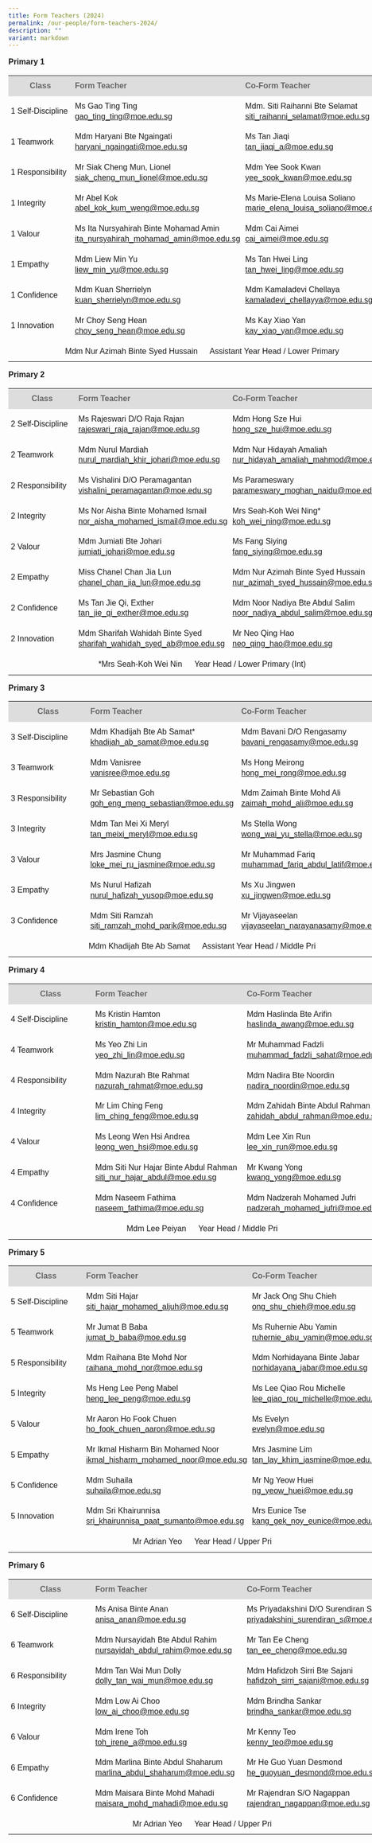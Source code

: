```yaml
---
title: Form Teachers (2024)
permalink: /our-people/form-teachers-2024/
description: ""
variant: markdown
---
```

<p style="line-height:1.3; font-size:16px; font-family:Arial; text-align:justify;"><b>Primary 1</b></p>

<table style="width: 780px">
	<colgroup><col style="width: 170px"><col style="width: 305px"><col style="width: 305px"></colgroup>
	<tbody><tr>
		<th style="padding:10px 5px; vertical-align:middle; line-height:1.3; font-size:16px; font-family:Arial; background-color:#DDD; color:#666">Class</th>
		<th style="padding:10px 5px; vertical-align:middle; line-height:1.3; font-size:16px; font-family:Arial; text-align:justify;background-color:#DDD; color:#666">Form Teacher</th>
		<th style="padding:10px 5px; vertical-align:middle; line-height:1.3; font-size:16px; font-family:Arial; text-align:justify;background-color:#DDD; color:#666">Co-Form Teacher</th>
	</tr>
	<tr>
		<td style="padding:10px 5px; vertical-align:middle; line-height:1.3; font-size:16px; font-family:Arial; text-align:justify;">1 Self-Discipline</td>
		<td style="padding:10px 5px; vertical-align:middle; line-height:1.3; font-size:16px; font-family:Arial; text-align:justify;">Ms Gao Ting Ting<br><a href="mailto:gao_ting_ting@moe.edu.sg">gao_ting_ting@moe.edu.sg</a></td>
		<td style="padding:10px 5px; vertical-align:middle; line-height:1.3; font-size:16px; font-family:Arial; text-align:justify;">Mdm. Siti Raihanni Bte Selamat<br><a href="mailto:siti_raihanni_selamat@moe.edu.sg">siti_raihanni_selamat@moe.edu.sg</a></td>
	</tr>
	<tr>
		<td style="padding:10px 5px; vertical-align:middle; line-height:1.3; font-size:16px; font-family:Arial; text-align:justify;">1 Teamwork</td>
		<td style="padding:10px 5px; vertical-align:middle; line-height:1.3; font-size:16px; font-family:Arial; text-align:justify;">Mdm Haryani Bte Ngaingati<br><a href="mailto:haryani_ngaingati@moe.edu.sg">haryani_ngaingati@moe.edu.sg</a></td>
		<td style="padding:10px 5px; vertical-align:middle; line-height:1.3; font-size:16px; font-family:Arial; text-align:justify;">Ms Tan Jiaqi<br><a href="mailto:tan_jiaqi_a@moe.edu.sg">tan_jiaqi_a@moe.edu.sg</a></td>
	</tr>
	<tr>
		<td style="padding:10px 5px; vertical-align:middle; line-height:1.3; font-size:16px; font-family:Arial; text-align:justify;">1 Responsibility</td>
		<td style="padding:10px 5px; vertical-align:middle; line-height:1.3; font-size:16px; font-family:Arial; text-align:justify;">Mr Siak Cheng Mun, Lionel<br><a href="mailto:siak_cheng_mun_lionel@moe.edu.sg">siak_cheng_mun_lionel@moe.edu.sg</a></td>
		<td style="padding:10px 5px; vertical-align:middle; line-height:1.3; font-size:16px; font-family:Arial; text-align:justify;">Mdm Yee Sook Kwan<br><a href="mailto:yee_sook_kwan@moe.edu.sg">yee_sook_kwan@moe.edu.sg</a></td>
	</tr>
	<tr>
		<td style="padding:10px 5px; vertical-align:middle; line-height:1.3; font-size:16px; font-family:Arial; text-align:justify;">1 Integrity</td>
		<td style="padding:10px 5px; vertical-align:middle; line-height:1.3; font-size:16px; font-family:Arial; text-align:justify;">Mr Abel Kok<br><a href="mailto:abel_kok_kum_weng@moe.edu.sg">abel_kok_kum_weng@moe.edu.sg</a></td>
		<td style="padding:10px 5px; vertical-align:middle; line-height:1.3; font-size:16px; font-family:Arial; text-align:justify;">Ms Marie-Elena Louisa Soliano<br><a href="mailto:marie_elena_louisa_soliano@moe.edu.sg">marie_elena_louisa_soliano@moe.edu.sg</a></td>
	</tr>
	<tr>
		<td style="padding:10px 5px; vertical-align:middle; line-height:1.3; font-size:16px; font-family:Arial; text-align:justify;">1 Valour</td>
		<td style="padding:10px 5px; vertical-align:middle; line-height:1.3; font-size:16px; font-family:Arial; text-align:justify;">Ms Ita Nursyahirah Binte Mohamad Amin<br><a href="mailto:ita_nursyahirah_mohamad_amin@moe.edu.sg">ita_nursyahirah_mohamad_amin@moe.edu.sg</a></td>
		<td style="padding:10px 5px; vertical-align:middle; line-height:1.3; font-size:16px; font-family:Arial; text-align:justify;">Mdm Cai Aimei<br><a href="mailto:cai_Aimei@moe.edu.sg">cai_aimei@moe.edu.sg</a></td>	
	</tr>
	<tr>
		<td style="padding:10px 5px; vertical-align:middle; line-height:1.3; font-size:16px; font-family:Arial; text-align:justify;">1 Empathy</td>
		<td style="padding:10px 5px; vertical-align:middle; line-height:1.3; font-size:16px; font-family:Arial; text-align:justify;">	Mdm Liew Min Yu<br><a href="mailto:liew_min_yu@moe.edu.sg">liew_min_yu@moe.edu.sg</a></td>
		<td style="padding:10px 5px; vertical-align:middle; line-height:1.3; font-size:16px; font-family:Arial; text-align:justify;">Ms Tan Hwei Ling<br><a href="mailto:tan_hwei_ling@moe.edu.sg">tan_hwei_ling@moe.edu.sg</a></td>
	</tr>
	<tr>
		<td style="padding:10px 5px; vertical-align:middle; line-height:1.3; font-size:16px; font-family:Arial; text-align:justify;">1 Confidence</td>
		<td style="padding:10px 5px; vertical-align:middle; line-height:1.3; font-size:16px; font-family:Arial; text-align:justify;">Mdm Kuan Sherrielyn<br><a href="mailto:kuan_sherrielyn@moe.edu.sg">kuan_sherrielyn@moe.edu.sg</a></td>
		<td style="padding:10px 5px; vertical-align:middle; line-height:1.3; font-size:16px; font-family:Arial; text-align:justify;">Mdm Kamaladevi Chellaya<br><a href="mailto:kamaladevi_chellayya@moe.edu.sg">kamaladevi_chellayya@moe.edu.sg</a></td>
	</tr>
	<tr>
		<td style="padding:10px 5px; vertical-align:middle; line-height:1.3; font-size:16px; font-family:Arial; text-align:justify;">1 Innovation</td>
		<td style="padding:10px 5px; vertical-align:middle; line-height:1.3; font-size:16px; font-family:Arial; text-align:justify;">Mr Choy Seng Hean<br><a href="mailto:choy_seng_hean@moe.edu.sg">choy_seng_hean@moe.edu.sg</a></td>
		<td style="padding:10px 5px; vertical-align:middle; line-height:1.3; font-size:16px; font-family:Arial; text-align:justify;">Ms Kay Xiao Yan<br><a href="mailto:kay_xiao_yan@moe.edu.sg">kay_xiao_yan@moe.edu.sg</a></td>
	</tr>
	<tr>
		<td style="padding:10px 5px; vertical-align:middle; line-height:1.3; font-size:16px; font-family:Arial; text-align:center" colspan="3">Mdm Nur Azimah Binte Syed Hussain    Assistant Year Head / Lower Primary</td>
	</tr>
</tbody></table>

<p style="line-height:1.3; font-size:16px; font-family:Arial; text-align:justify;"><b>Primary 2</b></p>

<table style="width: 780px">
	<colgroup><col style="width: 170px"><col style="width: 305px"><col style="width: 305px"></colgroup>
	<tbody><tr>
		<th style="padding:10px 5px; vertical-align:middle; line-height:1.3; font-size:16px; font-family:Arial; background-color:#DDD; color:#666">Class</th>
		<th style="padding:10px 5px; vertical-align:middle; line-height:1.3; font-size:16px; font-family:Arial; text-align:justify;background-color:#DDD; color:#666">Form Teacher</th>
		<th style="padding:10px 5px; vertical-align:middle; line-height:1.3; font-size:16px; font-family:Arial; text-align:justify;background-color:#DDD; color:#666">Co-Form Teacher</th>
	</tr>
	<tr>
		<td style="padding:10px 5px; vertical-align:middle; line-height:1.3; font-size:16px; font-family:Arial; text-align:justify;">2 Self-Discipline</td>
		<td style="padding:10px 5px; vertical-align:middle; line-height:1.3; font-size:16px; font-family:Arial; text-align:justify;">Ms Rajeswari D/O Raja Rajan<br><a href="mailto:rajeswari_raja_rajan@moe.edu.sg">rajeswari_raja_rajan@moe.edu.sg</a></td>
		<td style="padding:10px 5px; vertical-align:middle; line-height:1.3; font-size:16px; font-family:Arial; text-align:justify;">Mdm Hong Sze Hui<br><a href="mailto:hong_sze_hui@moe.edu.sg">hong_sze_hui@moe.edu.sg</a></td>
	</tr>
	<tr>
		<td style="padding:10px 5px; vertical-align:middle; line-height:1.3; font-size:16px; font-family:Arial; text-align:justify;">2 Teamwork</td>
		<td style="padding:10px 5px; vertical-align:middle; line-height:1.3; font-size:16px; font-family:Arial; text-align:justify;">Mdm Nurul Mardiah<br><a href="mailto:nurul_mardiah_khir_johari@moe.edu.sg">nurul_mardiah_khir_johari@moe.edu.sg</a></td>
		<td style="padding:10px 5px; vertical-align:middle; line-height:1.3; font-size:16px; font-family:Arial; text-align:justify;">Mdm Nur Hidayah Amaliah<br><a href="mailto:nur_hidayah_amaliah_mahmod@moe.edu.sg">nur_hidayah_amaliah_mahmod@moe.edu.sg</a></td>
	</tr>
	<tr>
		<td style="padding:10px 5px; vertical-align:middle; line-height:1.3; font-size:16px; font-family:Arial; text-align:justify;">2 Responsibility</td>
		<td style="padding:10px 5px; vertical-align:middle; line-height:1.3; font-size:16px; font-family:Arial; text-align:justify;">Ms Vishalini D/O Peramagantan<br><a href="mailto:vishalini_peramagantan@moe.edu.sg">vishalini_peramagantan@moe.edu.sg</a></td>
		<td style="padding:10px 5px; vertical-align:middle; line-height:1.3; font-size:16px; font-family:Arial; text-align:justify;">Ms Parameswary<br><a href="mailto:parameswary_moghan_naidu@moe.edu.sg">parameswary_moghan_naidu@moe.edu.sg</a></td>
	</tr>
	<tr>
		<td style="padding:10px 5px; vertical-align:middle; line-height:1.3; font-size:16px; font-family:Arial; text-align:justify;">2 Integrity</td>
		<td style="padding:10px 5px; vertical-align:middle; line-height:1.3; font-size:16px; font-family:Arial; text-align:justify;">Ms Nor Aisha Binte Mohamed Ismail<br><a href="mailto:nor_aisha_mohamed_ismail@moe.edu.sg">nor_aisha_mohamed_ismail@moe.edu.sg</a></td>
		<td style="padding:10px 5px; vertical-align:middle; line-height:1.3; font-size:16px; font-family:Arial; text-align:justify;">Mrs Seah-Koh Wei Ning*<br><a href="mailto:koh_wei_ning@moe.edu.sg">koh_wei_ning@moe.edu.sg</a></td>
	</tr>
	<tr>
		<td style="padding:10px 5px; vertical-align:middle; line-height:1.3; font-size:16px; font-family:Arial; text-align:justify;">2 Valour</td>
		<td style="padding:10px 5px; vertical-align:middle; line-height:1.3; font-size:16px; font-family:Arial; text-align:justify;">Mdm Jumiati Bte Johari<br><a href="mailto:jumiati_johari@moe.edu.sg">jumiati_johari@moe.edu.sg</a></td>
		<td style="padding:10px 5px; vertical-align:middle; line-height:1.3; font-size:16px; font-family:Arial; text-align:justify;">Ms Fang Siying<br><a href="mailto:fang_siying@moe.edu.sg">fang_siying@moe.edu.sg</a></td>
	</tr>
	<tr>
		<td style="padding:10px 5px; vertical-align:middle; line-height:1.3; font-size:16px; font-family:Arial; text-align:justify;">2 Empathy</td>
		<td style="padding:10px 5px; vertical-align:middle; line-height:1.3; font-size:16px; font-family:Arial; text-align:justify;">Miss Chanel Chan Jia Lun<br><a href="mailto:chanel_chan_jia_lun@moe.edu.sg">chanel_chan_jia_lun@moe.edu.sg</a></td>
		<td style="padding:10px 5px; vertical-align:middle; line-height:1.3; font-size:16px; font-family:Arial; text-align:justify;">Mdm Nur Azimah Binte Syed Hussain<br><a href="mailto:nur_azimah_syed_hussain@moe.edu.sg">nur_azimah_syed_hussain@moe.edu.sg</a></td>
	</tr>
	<tr>
		<td style="padding:10px 5px; vertical-align:middle; line-height:1.3; font-size:16px; font-family:Arial; text-align:justify;">2 Confidence</td>
		<td style="padding:10px 5px; vertical-align:middle; line-height:1.3; font-size:16px; font-family:Arial; text-align:justify;">Ms Tan Jie Qi, Exther<br><a href="mailto:tan_jie_qi_exther@moe.edu.sg">tan_jie_qi_exther@moe.edu.sg</a></td>
		<td style="padding:10px 5px; vertical-align:middle; line-height:1.3; font-size:16px; font-family:Arial; text-align:justify;">Mdm Noor Nadiya Bte Abdul Salim<br><a href="mailto:noor_nadiya_abdul_salim@moe.edu.sg">noor_nadiya_abdul_salim@moe.edu.sg</a></td>
	</tr>
	<tr>
		<td style="padding:10px 5px; vertical-align:middle; line-height:1.3; font-size:16px; font-family:Arial; text-align:justify;">2 Innovation</td>
		<td style="padding:10px 5px; vertical-align:middle; line-height:1.3; font-size:16px; font-family:Arial; text-align:justify;">Mdm Sharifah Wahidah Binte Syed<br><a href="mailto:sharifah_wahidah_syed_ab@moe.edu.sg">sharifah_wahidah_syed_ab@moe.edu.sg</a></td>
		<td style="padding:10px 5px; vertical-align:middle; line-height:1.3; font-size:16px; font-family:Arial; text-align:justify;">Mr Neo Qing Hao<br><a href="mailto:neo_qing_hao@moe.edu.sg">neo_qing_hao@moe.edu.sg</a></td>
	</tr>
	<tr>
		<td style="padding:10px 5px; vertical-align:middle; line-height:1.3; font-size:16px; font-family:Arial; text-align:center" colspan="3">*Mrs Seah-Koh Wei Nin    Year Head / Lower Primary (Int)</td>
	</tr>
</tbody></table>

<p style="line-height:1.3; font-size:16px; font-family:Arial; text-align:justify;"><b>Primary 3</b></p>

<table style="width: 780px">
	<colgroup><col style="width: 170px"><col style="width: 305px"><col style="width: 305px"></colgroup>
	<tbody><tr>
		<th style="padding:10px 5px; vertical-align:middle; line-height:1.3; font-size:16px; font-family:Arial; background-color:#DDD; color:#666">Class</th>
		<th style="padding:10px 5px; vertical-align:middle; line-height:1.3; font-size:16px; font-family:Arial; text-align:justify;background-color:#DDD; color:#666">Form Teacher</th>
		<th style="padding:10px 5px; vertical-align:middle; line-height:1.3; font-size:16px; font-family:Arial; text-align:justify;background-color:#DDD; color:#666">Co-Form Teacher</th>
	</tr>
	<tr>
		<td style="padding:10px 5px; vertical-align:middle; line-height:1.3; font-size:16px; font-family:Arial; text-align:justify;">3 Self-Discipline</td>
		<td style="padding:10px 5px; vertical-align:middle; line-height:1.3; font-size:16px; font-family:Arial; text-align:justify;">Mdm Khadijah Bte Ab Samat*<br><a href="mailto:khadijah_ab_samat@moe.edu.sg">khadijah_ab_samat@moe.edu.sg</a></td>
		<td style="padding:10px 5px; vertical-align:middle; line-height:1.3; font-size:16px; font-family:Arial; text-align:justify;">Mdm Bavani D/O Rengasamy<br><a href="mailto:bavani_rengasamy@moe.edu.sg">bavani_rengasamy@moe.edu.sg</a></td>
	</tr>
	<tr>
		<td style="padding:10px 5px; vertical-align:middle; line-height:1.3; font-size:16px; font-family:Arial; text-align:justify;">3 Teamwork</td>
		<td style="padding:10px 5px; vertical-align:middle; line-height:1.3; font-size:16px; font-family:Arial; text-align:justify;">Mdm Vanisree<br><a href="mailto:vanisree@moe.edu.sg">vanisree@moe.edu.sg</a></td>
		<td style="padding:10px 5px; vertical-align:middle; line-height:1.3; font-size:16px; font-family:Arial; text-align:justify;">Ms Hong Meirong<br><a href="mailto:hong_mei_rong@moe.edu.sg">hong_mei_rong@moe.edu.sg</a></td>
	</tr>
	<tr>
		<td style="padding:10px 5px; vertical-align:middle; line-height:1.3; font-size:16px; font-family:Arial; text-align:justify;">3 Responsibility</td>
		<td style="padding:10px 5px; vertical-align:middle; line-height:1.3; font-size:16px; font-family:Arial; text-align:justify;">	Mr Sebastian Goh<br><a href="mailto:goh_eng_meng_sebastian@moe.edu.sg">goh_eng_meng_sebastian@moe.edu.sg</a></td>
		<td style="padding:10px 5px; vertical-align:middle; line-height:1.3; font-size:16px; font-family:Arial; text-align:justify;">Mdm Zaimah Binte Mohd Ali<br><a href="mailto:zaimah_mohd_ali@moe.edu.sg">zaimah_mohd_ali@moe.edu.sg</a></td>
	</tr>
	<tr>
		<td style="padding:10px 5px; vertical-align:middle; line-height:1.3; font-size:16px; font-family:Arial; text-align:justify;">3 Integrity</td>
		<td style="padding:10px 5px; vertical-align:middle; line-height:1.3; font-size:16px; font-family:Arial; text-align:justify;">Mdm Tan Mei Xi Meryl<br><a href="mailto:tan_meixi_meryl@moe.edu.sg">tan_meixi_meryl@moe.edu.sg</a></td>
		<td style="padding:10px 5px; vertical-align:middle; line-height:1.3; font-size:16px; font-family:Arial; text-align:justify;">Ms Stella Wong<br><a href="mailto:wong_wai_yu_stella@moe.edu.sg">wong_wai_yu_stella@moe.edu.sg</a></td>
	</tr>
	<tr>
		<td style="padding:10px 5px; vertical-align:middle; line-height:1.3; font-size:16px; font-family:Arial; text-align:justify;">3 Valour</td>
		<td style="padding:10px 5px; vertical-align:middle; line-height:1.3; font-size:16px; font-family:Arial; text-align:justify;">	Mrs Jasmine Chung<br><a href="mailto:loke_mei_ru_jasmine@moe.edu.sg">loke_mei_ru_jasmine@moe.edu.sg</a></td>
		<td style="padding:10px 5px; vertical-align:middle; line-height:1.3; font-size:16px; font-family:Arial; text-align:justify;">Mr Muhammad Fariq<br><a href="mailto:muhammad_fariq_abdul_latif@moe.edu.sg">muhammad_fariq_abdul_latif@moe.edu.sg</a></td>
	</tr>
	<tr>
		<td style="padding:10px 5px; vertical-align:middle; line-height:1.3; font-size:16px; font-family:Arial; text-align:justify;">3 Empathy</td>
		<td style="padding:10px 5px; vertical-align:middle; line-height:1.3; font-size:16px; font-family:Arial; text-align:justify;">Ms Nurul Hafizah<br><a href="mailto:nurul_hafizah_yusop@moe.edu.sg">nurul_hafizah_yusop@moe.edu.sg</a></td>
		<td style="padding:10px 5px; vertical-align:middle; line-height:1.3; font-size:16px; font-family:Arial; text-align:justify;">Ms Xu Jingwen<br><a href="mailto:xu_jingwen@moe.edu.sg">xu_jingwen@moe.edu.sg</a></td>
	</tr>
	<tr>
		<td style="padding:10px 5px; vertical-align:middle; line-height:1.3; font-size:16px; font-family:Arial; text-align:justify;">3 Confidence</td>
		<td style="padding:10px 5px; vertical-align:middle; line-height:1.3; font-size:16px; font-family:Arial; text-align:justify;">Mdm Siti Ramzah<br><a href="mailto:siti_ramzah_mohd_parik@moe.edu.sg">siti_ramzah_mohd_parik@moe.edu.sg</a></td>
		<td style="padding:10px 5px; vertical-align:middle; line-height:1.3; font-size:16px; font-family:Arial; text-align:justify;">Mr Vijayaseelan<br><a href="mailto:vijayaseelan_narayanasamy@moe.edu.sg">vijayaseelan_narayanasamy@moe.edu.sg</a></td>
	</tr>
	<tr>
		<td style="padding:10px 5px; vertical-align:middle; line-height:1.3; font-size:16px; font-family:Arial; text-align:center" colspan="3">Mdm Khadijah Bte Ab Samat   Assistant Year Head / Middle Pri</td>
	</tr>
</tbody></table>

<p style="line-height:1.3; font-size:16px; font-family:Arial; text-align:justify;"><b>Primary 4</b></p>

<table style="width: 780px">
	<colgroup><col style="width: 170px"><col style="width: 305px"><col style="width: 305px"></colgroup>
	<tbody><tr>
		<th style="padding:10px 5px; vertical-align:middle; line-height:1.3; font-size:16px; font-family:Arial; background-color:#DDD; color:#666">Class</th>
		<th style="padding:10px 5px; vertical-align:middle; line-height:1.3; font-size:16px; font-family:Arial; text-align:justify;background-color:#DDD; color:#666">Form Teacher</th>
		<th style="padding:10px 5px; vertical-align:middle; line-height:1.3; font-size:16px; font-family:Arial; text-align:justify;background-color:#DDD; color:#666">Co-Form Teacher</th>
	</tr>
	<tr>
		<td style="padding:10px 5px; vertical-align:middle; line-height:1.3; font-size:16px; font-family:Arial; text-align:justify;">4 Self-Discipline</td>
		<td style="padding:10px 5px; vertical-align:middle; line-height:1.3; font-size:16px; font-family:Arial; text-align:justify;">Ms Kristin Hamton<br><a href="mailto:kristin_hamton@moe.edu.sg">kristin_hamton@moe.edu.sg</a></td>
		<td style="padding:10px 5px; vertical-align:middle; line-height:1.3; font-size:16px; font-family:Arial; text-align:justify;">Mdm Haslinda Bte Arifin<br><a href="mailto:haslinda_awang@moe.edu.sg">haslinda_awang@moe.edu.sg</a></td>
	</tr>
	<tr>
		<td style="padding:10px 5px; vertical-align:middle; line-height:1.3; font-size:16px; font-family:Arial; text-align:justify;">4 Teamwork</td>
		<td style="padding:10px 5px; vertical-align:middle; line-height:1.3; font-size:16px; font-family:Arial; text-align:justify;">Ms Yeo Zhi Lin<br><a href="mailto:yeo_zhi_lin@moe.edu.sg">yeo_zhi_lin@moe.edu.sg</a></td>
		<td style="padding:10px 5px; vertical-align:middle; line-height:1.3; font-size:16px; font-family:Arial; text-align:justify;">Mr Muhammad Fadzli<br><a href="mailto:muhammad_fadzli_sahat@moe.edu.sg">muhammad_fadzli_sahat@moe.edu.sg</a></td>
	</tr>
	<tr>
		<td style="padding:10px 5px; vertical-align:middle; line-height:1.3; font-size:16px; font-family:Arial; text-align:justify;">4 Responsibility</td>
		<td style="padding:10px 5px; vertical-align:middle; line-height:1.3; font-size:16px; font-family:Arial; text-align:justify;">Mdm Nazurah Bte Rahmat<br><a href="mailto:nazurah_rahmat@moe.edu.sg">nazurah_rahmat@moe.edu.sg</a></td>
		<td style="padding:10px 5px; vertical-align:middle; line-height:1.3; font-size:16px; font-family:Arial; text-align:justify;">Mdm Nadira Bte Noordin<br><a href="mailto:nadira_noordin@moe.edu.sg">nadira_noordin@moe.edu.sg</a></td>
	</tr>
	<tr>
		<td style="padding:10px 5px; vertical-align:middle; line-height:1.3; font-size:16px; font-family:Arial; text-align:justify;">4 Integrity</td>
		<td style="padding:10px 5px; vertical-align:middle; line-height:1.3; font-size:16px; font-family:Arial; text-align:justify;">Mr Lim Ching Feng<br><a href="mailto:lim_ching_feng@moe.edu.sg">lim_ching_feng@moe.edu.sg</a></td>
		<td style="padding:10px 5px; vertical-align:middle; line-height:1.3; font-size:16px; font-family:Arial; text-align:justify;">Mdm Zahidah Binte Abdul Rahman<br><a href="mailto:zahidah_abdul_rahman@moe.edu.sg">zahidah_abdul_rahman@moe.edu.sg</a></td>
	</tr>
	<tr>
		<td style="padding:10px 5px; vertical-align:middle; line-height:1.3; font-size:16px; font-family:Arial; text-align:justify;">4 Valour</td>
		<td style="padding:10px 5px; vertical-align:middle; line-height:1.3; font-size:16px; font-family:Arial; text-align:justify;">Ms Leong Wen Hsi Andrea<br><a href="mailto:leong_wen_hsi@moe.edu.sg">leong_wen_hsi@moe.edu.sg</a></td>
		<td style="padding:10px 5px; vertical-align:middle; line-height:1.3; font-size:16px; font-family:Arial; text-align:justify;">Mdm Lee Xin Run<br><a href="mailto:lee_xin_run@moe.edu.sg">lee_xin_run@moe.edu.sg</a></td>
	</tr>
	<tr>
		<td style="padding:10px 5px; vertical-align:middle; line-height:1.3; font-size:16px; font-family:Arial; text-align:justify;">4 Empathy</td>
		<td style="padding:10px 5px; vertical-align:middle; line-height:1.3; font-size:16px; font-family:Arial; text-align:justify;">Mdm Siti Nur Hajar Binte Abdul Rahman<br><a href="mailto:siti_nur_hajar_abdul@moe.edu.sg">siti_nur_hajar_abdul@moe.edu.sg</a></td>
		<td style="padding:10px 5px; vertical-align:middle; line-height:1.3; font-size:16px; font-family:Arial; text-align:justify;">Mr Kwang Yong<br><a href="mailto:kwang_yong@moe.edu.sg">kwang_yong@moe.edu.sg</a></td>
	</tr>
	<tr>
		<td style="padding:10px 5px; vertical-align:middle; line-height:1.3; font-size:16px; font-family:Arial; text-align:justify;">4 Confidence</td>
		<td style="padding:10px 5px; vertical-align:middle; line-height:1.3; font-size:16px; font-family:Arial; text-align:justify;">Mdm Naseem Fathima<br><a href="mailto:naseem_fathima@moe.edu.sg">naseem_fathima@moe.edu.sg</a></td>
		<td style="padding:10px 5px; vertical-align:middle; line-height:1.3; font-size:16px; font-family:Arial; text-align:justify;">Mdm Nadzerah Mohamed Jufri<br><a href="mailto:nadzerah_mohamed_jufri@moe.edu.sg">nadzerah_mohamed_jufri@moe.edu.sg</a></td>
	</tr>
	<tr>
		<td style="padding:10px 5px; vertical-align:middle; line-height:1.3; font-size:16px; font-family:Arial; text-align:center" colspan="3">Mdm Lee Peiyan   Year Head / Middle Pri </td>
	</tr>
</tbody></table>

<p style="line-height:1.3; font-size:16px; font-family:Arial; text-align:justify;"><b>Primary 5</b></p>

<table style="width: 780px">
	<colgroup><col style="width: 170px"><col style="width: 305px"><col style="width: 305px"></colgroup>
	<tbody><tr>
		<th style="padding:10px 5px; vertical-align:middle; line-height:1.3; font-size:16px; font-family:Arial; background-color:#DDD; color:#666">Class</th>
		<th style="padding:10px 5px; vertical-align:middle; line-height:1.3; font-size:16px; font-family:Arial; text-align:justify;background-color:#DDD; color:#666">Form Teacher</th>
		<th style="padding:10px 5px; vertical-align:middle; line-height:1.3; font-size:16px; font-family:Arial; text-align:justify;background-color:#DDD; color:#666">Co-Form Teacher</th>
	</tr>
<tr>
    <td style="padding:10px 5px; vertical-align:middle; line-height:1.3; font-size:16px; font-family:Arial; text-align:justify;">5 Self-Discipline</td>
    <td style="padding:10px 5px; vertical-align:middle; line-height:1.3; font-size:16px; font-family:Arial; text-align:justify;">Mdm Siti Hajar<br><a href="mailto:siti_hajar_mohamed_aljuh@moe.edu.sg">siti_hajar_mohamed_aljuh@moe.edu.sg</a></td>
    <td style="padding:10px 5px; vertical-align:middle; line-height:1.3; font-size:16px; font-family:Arial; text-align:justify;">Mr Jack Ong Shu Chieh<br><a href="mailto:ong_shu_chieh@moe.edu.sg">ong_shu_chieh@moe.edu.sg</a></td>
  </tr>
  <tr>
    <td style="padding:10px 5px; vertical-align:middle; line-height:1.3; font-size:16px; font-family:Arial; text-align:justify;">5 Teamwork</td>
    <td style="padding:10px 5px; vertical-align:middle; line-height:1.3; font-size:16px; font-family:Arial; text-align:justify;">Mr Jumat B Baba<br><a href="mailto:jumat_b_baba@moe.edu.sg">jumat_b_baba@moe.edu.sg</a></td>
    <td style="padding:10px 5px; vertical-align:middle; line-height:1.3; font-size:16px; font-family:Arial; text-align:justify;">Ms Ruhernie Abu Yamin<br><a href="mailto:ruhernie_abu_yamin@moe.edu.sg">ruhernie_abu_yamin@moe.edu.sg</a></td>
  </tr>
  <tr>
    <td style="padding:10px 5px; vertical-align:middle; line-height:1.3; font-size:16px; font-family:Arial; text-align:justify;">5 Responsibility</td>
    <td style="padding:10px 5px; vertical-align:middle; line-height:1.3; font-size:16px; font-family:Arial; text-align:justify;">Mdm Raihana Bte Mohd Nor<br><a href="mailto:raihana_mohd_nor@moe.edu.sg">raihana_mohd_nor@moe.edu.sg</a></td>
    <td style="padding:10px 5px; vertical-align:middle; line-height:1.3; font-size:16px; font-family:Arial; text-align:justify;">Mdm Norhidayana Binte Jabar<br><a href="mailto:norhidayana_jabar@moe.edu.sg">norhidayana_jabar@moe.edu.sg</a></td>
  </tr>
  <tr>
    <td style="padding:10px 5px; vertical-align:middle; line-height:1.3; font-size:16px; font-family:Arial; text-align:justify;">5 Integrity</td>
    <td style="padding:10px 5px; vertical-align:middle; line-height:1.3; font-size:16px; font-family:Arial; text-align:justify;">Ms Heng Lee Peng Mabel<br><a href="mailto:heng_lee_peng@moe.edu.sg">heng_lee_peng@moe.edu.sg</a></td>
    <td style="padding:10px 5px; vertical-align:middle; line-height:1.3; font-size:16px; font-family:Arial; text-align:justify;">Ms Lee Qiao Rou Michelle<br><a href="mailto:lee_qiao_rou_michelle@moe.edu.sg">lee_qiao_rou_michelle@moe.edu.sg</a></td>
  </tr>
  <tr>
    <td style="padding:10px 5px; vertical-align:middle; line-height:1.3; font-size:16px; font-family:Arial; text-align:justify;">5 Valour</td>
    <td style="padding:10px 5px; vertical-align:middle; line-height:1.3; font-size:16px; font-family:Arial; text-align:justify;">Mr Aaron Ho Fook Chuen<br><a href="mailto:ho_fook_chuen_aaron@moe.edu.sg">ho_fook_chuen_aaron@moe.edu.sg</a></td>
    <td style="padding:10px 5px; vertical-align:middle; line-height:1.3; font-size:16px; font-family:Arial; text-align:justify;">Ms Evelyn<br><a href="mailto:evelyn@moe.edu.sg">evelyn@moe.edu.sg</a></td>
  </tr>
  <tr>
    <td style="padding:10px 5px; vertical-align:middle; line-height:1.3; font-size:16px; font-family:Arial; text-align:justify;">5 Empathy</td>
    <td style="padding:10px 5px; vertical-align:middle; line-height:1.3; font-size:16px; font-family:Arial; text-align:justify;">Mr Ikmal Hisharm Bin Mohamed Noor<br><a href="mailto:ikmal_hisharm_mohamed_noor@moe.edu.sg">ikmal_hisharm_mohamed_noor@moe.edu.sg</a></td>
    <td style="padding:10px 5px; vertical-align:middle; line-height:1.3; font-size:16px; font-family:Arial; text-align:justify;">Mrs Jasmine Lim<br><a href="mailto:tan_lay_khim_jasmine@moe.edu.sg">tan_lay_khim_jasmine@moe.edu.sg</a></td>
  </tr>
  <tr>
    <td style="padding:10px 5px; vertical-align:middle; line-height:1.3; font-size:16px; font-family:Arial; text-align:justify;">5 Confidence</td>
    <td style="padding:10px 5px; vertical-align:middle; line-height:1.3; font-size:16px; font-family:Arial; text-align:justify;">	Mdm Suhaila<br><a href="mailto:suhaila@moe.edu.sg">suhaila@moe.edu.sg</a></td>
    <td style="padding:10px 5px; vertical-align:middle; line-height:1.3; font-size:16px; font-family:Arial; text-align:justify;">Mr Ng Yeow Huei<br><a href="mailto:ng_yeow_huei@moe.edu.sg">ng_yeow_huei@moe.edu.sg</a></td>
  </tr>
  <tr>
		<td style="padding:10px 5px; vertical-align:middle; line-height:1.3; font-size:16px; font-family:Arial; text-align:justify;">5 Innovation</td>
    <td style="padding:10px 5px; vertical-align:middle; line-height:1.3; font-size:16px; font-family:Arial; text-align:justify;">Mdm Sri Khairunnisa<br><a href="mailto:sri_khairunnisa_paat_sumanto@moe.edu.sg">sri_khairunnisa_paat_sumanto@moe.edu.sg</a></td>
    <td style="padding:10px 5px; vertical-align:middle; line-height:1.3; font-size:16px; font-family:Arial; text-align:justify;">Mrs Eunice Tse<br><a href="mailto:kang_gek_noy_eunice@moe.edu.sg">kang_gek_noy_eunice@moe.edu.sg</a></td>
  </tr>
  <tr>
	<td style="padding:10px 5px; vertical-align:middle; line-height:1.3; font-size:16px; font-family:Arial; text-align:center" colspan="3">Mr Adrian Yeo    Year Head / Upper Pri</td>
  </tr>
</tbody></table>

<p style="line-height:1.3; font-size:16px; font-family:Arial; text-align:justify;"><b>Primary 6</b></p>

<table style="width: 780px">
	<colgroup><col style="width: 170px"><col style="width: 305px"><col style="width: 305px"></colgroup>
	<tbody><tr>
		<th style="padding:10px 5px; vertical-align:middle; line-height:1.3; font-size:16px; font-family:Arial; background-color:#DDD; color:#666">Class</th>
		<th style="padding:10px 5px; vertical-align:middle; line-height:1.3; font-size:16px; font-family:Arial; text-align:justify;background-color:#DDD; color:#666">Form Teacher</th>
		<th style="padding:10px 5px; vertical-align:middle; line-height:1.3; font-size:16px; font-family:Arial; text-align:justify;background-color:#DDD; color:#666">Co-Form Teacher</th>
	</tr>
<tr>
    <td style="padding:10px 5px; vertical-align:middle; line-height:1.3; font-size:16px; font-family:Arial; text-align:justify;">6 Self-Discipline</td>
    <td style="padding:10px 5px; vertical-align:middle; line-height:1.3; font-size:16px; font-family:Arial; text-align:justify;">Ms Anisa Binte Anan<br><a href="mailto:anisa_anan@moe.edu.sg">anisa_anan@moe.edu.sg</a></td>
    <td style="padding:10px 5px; vertical-align:middle; line-height:1.3; font-size:16px; font-family:Arial; text-align:justify;">Ms Priyadakshini D/O Surendiran S<br><a href="mailto:priyadakshini_surendiran_s@moe.edu.sg">priyadakshini_surendiran_s@moe.edu.sg</a></td>
  </tr>
  <tr>
    <td style="padding:10px 5px; vertical-align:middle; line-height:1.3; font-size:16px; font-family:Arial; text-align:justify;">6 Teamwork</td>
    <td style="padding:10px 5px; vertical-align:middle; line-height:1.3; font-size:16px; font-family:Arial; text-align:justify;">Mdm Nursayidah Bte Abdul Rahim<br><a href="mailto:nursayidah_abdul_rahim@moe.edu.sg">nursayidah_abdul_rahim@moe.edu.sg</a></td>
    <td style="padding:10px 5px; vertical-align:middle; line-height:1.3; font-size:16px; font-family:Arial; text-align:justify;">Mr Tan Ee Cheng<br><a href="mailto:tan_ee_cheng@moe.edu.sg">tan_ee_cheng@moe.edu.sg</a></td>
  </tr>
  <tr>
    <td style="padding:10px 5px; vertical-align:middle; line-height:1.3; font-size:16px; font-family:Arial; text-align:justify;">6 Responsibility</td>
    <td style="padding:10px 5px; vertical-align:middle; line-height:1.3; font-size:16px; font-family:Arial; text-align:justify;">Mdm Tan Wai Mun Dolly<br><a href="mailto:dolly_tan_wai_mun@moe.edu.sg">dolly_tan_wai_mun@moe.edu.sg</a></td>
    <td style="padding:10px 5px; vertical-align:middle; line-height:1.3; font-size:16px; font-family:Arial; text-align:justify;">Mdm Hafidzoh Sirri Bte Sajani<br><a href="mailto:hafidzoh_sirri_sajani@moe.edu.sg">hafidzoh_sirri_sajani@moe.edu.sg</a></td>
  </tr>
  <tr>
    <td style="padding:10px 5px; vertical-align:middle; line-height:1.3; font-size:16px; font-family:Arial; text-align:justify;">6 Integrity</td>
    <td style="padding:10px 5px; vertical-align:middle; line-height:1.3; font-size:16px; font-family:Arial; text-align:justify;">Mdm Low Ai Choo<br><a href="mailto:low_ai_choo@moe.edu.sg">low_ai_choo@moe.edu.sg</a></td>
    <td style="padding:10px 5px; vertical-align:middle; line-height:1.3; font-size:16px; font-family:Arial; text-align:justify;">Mdm Brindha Sankar<br><a href="mailto:brindha_sankar@moe.edu.sg">brindha_sankar@moe.edu.sg</a></td>
  </tr>
  <tr>
    <td style="padding:10px 5px; vertical-align:middle; line-height:1.3; font-size:16px; font-family:Arial; text-align:justify;">6 Valour</td>
    <td style="padding:10px 5px; vertical-align:middle; line-height:1.3; font-size:16px; font-family:Arial; text-align:justify;">Mdm Irene Toh<br><a href="mailto:toh_irene_a@moe.edu.sg">toh_irene_a@moe.edu.sg</a></td>
    <td style="padding:10px 5px; vertical-align:middle; line-height:1.3; font-size:16px; font-family:Arial; text-align:justify;">Mr Kenny Teo<br><a href="mailto:kenny_teo@moe.edu.sg">kenny_teo@moe.edu.sg</a></td>
  </tr>
  <tr>
    <td style="padding:10px 5px; vertical-align:middle; line-height:1.3; font-size:16px; font-family:Arial; text-align:justify;">6 Empathy</td>
    <td style="padding:10px 5px; vertical-align:middle; line-height:1.3; font-size:16px; font-family:Arial; text-align:justify;">Mdm Marlina Binte Abdul Shaharum<br><a href="mailto:marlina_abdul_shaharum@moe.edu.sg">marlina_abdul_shaharum@moe.edu.sg</a></td>
    <td style="padding:10px 5px; vertical-align:middle; line-height:1.3; font-size:16px; font-family:Arial; text-align:justify;">Mr He Guo Yuan Desmond<br><a href="mailto:he_guoyuan_desmond@moe.edu.sg">he_guoyuan_desmond@moe.edu.sg</a></td>
  </tr>
  <tr>
    <td style="padding:10px 5px; vertical-align:middle; line-height:1.3; font-size:16px; font-family:Arial; text-align:justify;">6 Confidence</td>
    <td style="padding:10px 5px; vertical-align:middle; line-height:1.3; font-size:16px; font-family:Arial; text-align:justify;">Mdm Maisara Binte Mohd Mahadi<br><a href="mailto:maisara_mohd_mahadi@moe.edu.sg">maisara_mohd_mahadi@moe.edu.sg</a></td>
    <td style="padding:10px 5px; vertical-align:middle; line-height:1.3; font-size:16px; font-family:Arial; text-align:justify;">Mr Rajendran S/O Nagappan<br><a href="mailto:rajendran_nagappan@moe.edu.sg">rajendran_nagappan@moe.edu.sg</a></td>
  </tr>
<tr>
	<td style="padding:10px 5px; vertical-align:middle; line-height:1.3; font-size:16px; font-family:Arial; text-align:center" colspan="3">Mr Adrian Yeo    Year Head / Upper Pri</td>
	</tr>
</tbody></table>